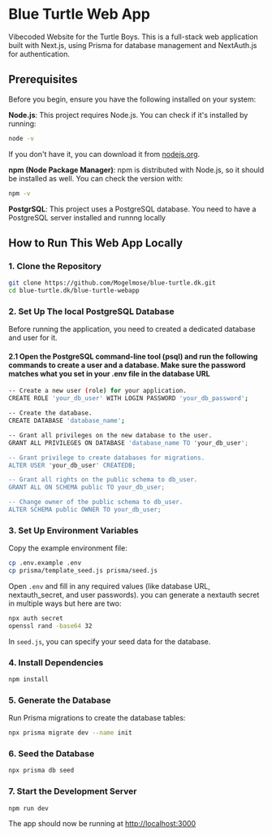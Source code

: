 # Blue Turtle Web App

Vibecoded Website for the Turtle Boys. This is a full-stack web application built with Next.js, using Prisma for database management and NextAuth.js for authentication.

## Prerequisites

Before you begin, ensure you have the following installed on your system:

**Node.js**: This project requires Node.js. You can check if it's installed by running:

```bash
node -v
```

If you don't have it, you can download it from [nodejs.org](https://nodejs.org/).

**npm (Node Package Manager)**: npm is distributed with Node.js, so it should be installed as
well. You can check the version with:

```bash
npm -v
```

**PostgrSQL**: This project uses a PostgreSQL database. You need to have a PostgreSQL server installed and runnng locally

## How to Run This Web App Locally

### 1. Clone the Repository

```bash
git clone https://github.com/Mogelmose/blue-turtle.dk.git
cd blue-turtle.dk/blue-turtle-webapp
```

### 2. Set Up The local PostgreSQL Database

Before running the application, you need to created a dedicated database and user for it.

#### 2.1 Open the PostgreSQL command-line tool (psql) and run the following commands to create a user and a database. Make sure the password matches what you set in your .env file in the database URL

```bash
-- Create a new user (role) for your application.
CREATE ROLE 'your_db_user' WITH LOGIN PASSWORD 'your_db_password';

-- Create the database.
CREATE DATABASE 'database_name';

-- Grant all privileges on the new database to the user.
GRANT ALL PRIVILEGES ON DATABASE 'database_name TO 'your_db_user';

-- Grant privilege to create databases for migrations.
ALTER USER 'your_db_user' CREATEDB;

-- Grant all rights on the public schema to db_user.
GRANT ALL ON SCHEMA public TO your_db_user;

-- Change owner of the public schema to db_user.
ALTER SCHEMA public OWNER TO your_db_user;
```

### 3. Set Up Environment Variables

Copy the example environment file:  

```bash
cp .env.example .env
cp prisma/template_seed.js prisma/seed.js
```

Open `.env` and fill in any required values (like database URL, nextauth_secret, and user passwords).
you can generate a nextauth secret in multiple ways but here are two:

```bash
npx auth secret
openssl rand -base64 32
```

In `seed.js`, you can specify your seed data for the database.

### 4. Install Dependencies

```bash
npm install
```

### 5. Generate the Database

Run Prisma migrations to create the database tables:  

```bash
npx prisma migrate dev --name init
```

### 6. Seed the Database

```bash
npx prisma db seed
```

### 7. Start the Development Server

```bash
npm run dev
```

The app should now be running at <http://localhost:3000>

